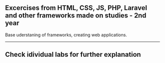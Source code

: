 ## Excercises from HTML, CSS, JS, PHP, Laravel and other frameworks made on studies - 2nd year

Base uderstaning of frameworks, creating web applications.

<hr>

## Check idividual labs for further explanation
